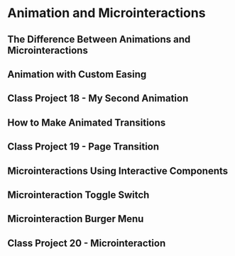 # Animation and Microinteractions

## The Difference Between Animations and Microinteractions

## Animation with Custom Easing

## Class Project 18 - My Second Animation

## How to Make Animated Transitions

## Class Project 19 - Page Transition

## Microinteractions Using Interactive Components

## Microinteraction Toggle Switch

## Microinteraction Burger Menu

## Class Project 20 - Microinteraction


